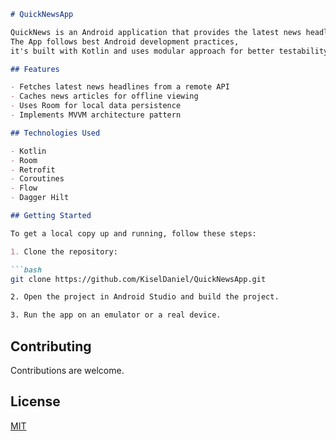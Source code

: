 
```markdown
# QuickNewsApp

QuickNews is an Android application that provides the latest news headlines.
The App follows best Android development practices,
it's built with Kotlin and uses modular approach for better testability, scalability and reusability.

## Features

- Fetches latest news headlines from a remote API
- Caches news articles for offline viewing
- Uses Room for local data persistence
- Implements MVVM architecture pattern

## Technologies Used

- Kotlin
- Room
- Retrofit
- Coroutines
- Flow
- Dagger Hilt

## Getting Started

To get a local copy up and running, follow these steps:

1. Clone the repository:

```bash
git clone https://github.com/KiselDaniel/QuickNewsApp.git

2. Open the project in Android Studio and build the project.

3. Run the app on an emulator or a real device.

```

## Contributing

Contributions are welcome.

## License

[MIT](https://choosealicense.com/licenses/mit/)
```
